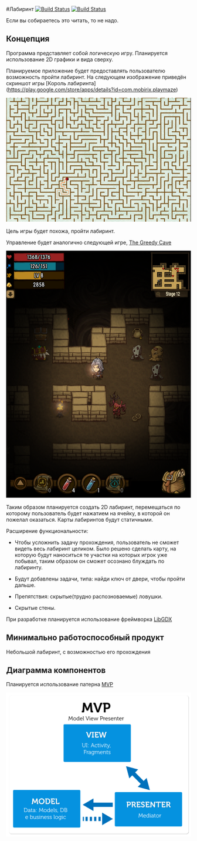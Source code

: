 #Лабиринт [![Build Status](https://travis-ci.org/mikle9997/Course-work.svg?branch=master)](https://travis-ci.org/mikle9997/Course-work) [![Build Status](https://travis-ci.org/mikle9997/Course-work.svg?branch=master)](https://travis-ci.org/mikle9997/Course-work)

Если вы собираетесь это читать, то не надо.

## Концепция

Программа представляет собой логическую игру. Планируется использование 2D графики и вида сверху.

Планируемое приложение будет предоставлять пользователю возможность пройти лабиринт. 
На следующем изображение приведён скриншот игры [Король лабиринта] (https://play.google.com/store/apps/details?id=com.mobirix.playmaze)

![This is not displayed](ImgsForREADME/1408084891_labirint-link-mega-droid.ru-1.png)

Цель игры будет похожа, пройти лабиринт. 


Управление будет аналогично следующей игре, [The Greedy Cave](https://play.google.com/store/apps/details?id=com.avalon.cave)

![This is not displayed](ImgsForREADME/in8.png)


Таким образом планируется создать 2D лабиринт, перемещаться по которому пользователь будет нажатием на ячейку, в которой он пожелал оказаться.
Карты лабиринтов будут статичными.

Расширение функциональности:

- Чтобы усложнить задачу прохождения, пользователь не сможет видеть весь лабиринт целиком. Было решено сделать карту, на которую будут наноситься 
те участки на которых игрок уже побывал, таким образом он сможет осознано блуждать по лабиринту.

- Будут добавлены задачи, типа: найди ключ от двери, чтобы пройти дальше.

- Препятствия: скрытые(трудно распозноваемые) ловушки.

- Скрытые стены. 


При разработке планируется использование фреймворка [LibGDX](http://libgdx.badlogicgames.com)

## Минимально работоспособный продукт

Небольшой лабиринт, с возможностью его прохождения

## Диаграмма компонентов

Планируется использование патерна [MVP](https://ru.wikipedia.org/wiki/Model-View-Presenter)

![This is not displayed](ImgsForREADME/MVP-Process.png)
